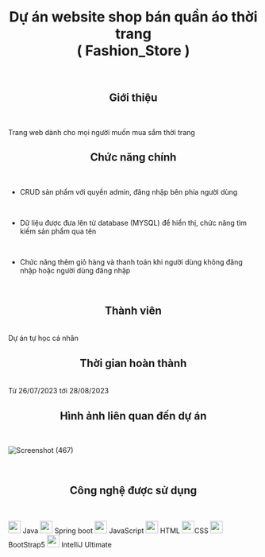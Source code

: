 # <h1 align="center">Dự án website shop bán quần áo thời trang <br> ( Fashion_Store )</h1>
<br>

<h2 align="center">Giới thiệu</h2>

<br>

Trang web dành cho mọi người muốn mua sắm thời trang

<h2 align="center">Chức năng chính</h2>

<br>

- CRUD sản phẩm với quyền admin, đăng nhập bên phía người dùng

<br>

- Dữ liệu được đưa lên từ database (MYSQL) để hiển thị, chức năng tìm kiếm sản phẩm qua tên 

<br>

- Chức năng thêm giỏ hàng và thanh toán khi người dùng không đăng nhập hoặc người dùng đăng nhập

<br>
<h2 align="center">Thành viên</h2>
<br>
Dự án tự học cá nhân

<br>
<h2 align="center">Thời gian hoàn thành</h2>
<br>
Từ 26/07/2023 tới 28/08/2023

<br>
<h2 align="center">Hình ảnh liên quan đến dự án</h2>
<br>

![Screenshot (467)](https://github.com/hoangsonhaanime/Fashion_Store/assets/125444255/7fb443ec-de18-45fa-b624-876d4a61bbaf)


<br>
<h2 align="center">Công nghệ được sử dụng</h2>
<br>

<span><a><img src="https://cdn-icons-png.flaticon.com/512/226/226777.png" height="25"></a> Java</span>
<span><a><img src="https://cdn-0.huongdanjava.com/wp-content/uploads/2016/10/spring-boot.png" height="25"></a> Spring boot</span>
<span><a><img src="https://cdn-icons-png.flaticon.com/512/5968/5968292.png" height="25"></a> JavaScript</span>
<span><a><img src="https://cdn-icons-png.flaticon.com/512/1532/1532556.png" height="25"></a> HTML</span>
<span><a><img src="https://cdn4.iconfinder.com/data/icons/iconsimple-programming/512/css-512.png" height="25"></a>CSS</span>
<span><a><img src="https://upload.wikimedia.org/wikipedia/commons/thumb/b/b2/Bootstrap_logo.svg/800px-Bootstrap_logo.svg.png" height="25"></a> BootStrap5</span>
<span><a><img src="https://upload.wikimedia.org/wikipedia/commons/thumb/9/9c/IntelliJ_IDEA_Icon.svg/1200px-IntelliJ_IDEA_Icon.svg.png" height="25"></a> IntelliJ Ultimate</span>

